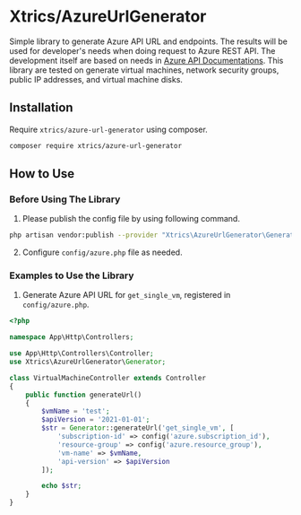# Xtrics/AzureUrlGenerator

Simple library to generate Azure API URL and endpoints. The results will be used for developer's needs when doing request to Azure REST API. The development itself are based on needs in [Azure API Documentations]. This library are tested on generate virtual machines, network security groups, public IP addresses, and virtual machine disks.

[Azure API Documentations]: https://docs.microsoft.com/en-us/rest/api/azure/

## Installation

Require `xtrics/azure-url-generator` using composer.

```bash
composer require xtrics/azure-url-generator
```

## How to Use

### Before Using The Library
1. Please publish the config file by using following command.
```bash
php artisan vendor:publish --provider "Xtrics\AzureUrlGenerator\GeneratorServiceProvider"
```

2. Configure ```config/azure.php``` file as needed.

### Examples to Use the Library

1. Generate Azure API URL for ```get_single_vm```, registered in ```config/azure.php```.
```php
<?php

namespace App\Http\Controllers;

use App\Http\Controllers\Controller;
use Xtrics\AzureUrlGenerator\Generator;

class VirtualMachineController extends Controller
{
    public function generateUrl()
    {
        $vmName = 'test';
        $apiVersion = '2021-01-01';
        $str = Generator::generateUrl('get_single_vm', [
            'subscription-id' => config('azure.subscription_id'),
            'resource-group' => config('azure.resource_group'),
            'vm-name' => $vmName,
            'api-version' => $apiVersion
        ]);

        echo $str;
    }
}

```